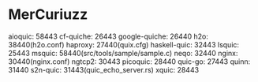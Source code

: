 # MerCuriuzz


aioquic:        58443
cf-quiche:      26443
google-quiche:  26440
h2o:            38440(h2o.conf)
haproxy:        27440(quix.cfg)
haskell-quic:   32443
lsquic:         25443
msquic:         58440(src/tools/sample/sample.c)
neqo:           32440
nginx:          30440(nginx.conf)
ngtcp2:         30443
picoquic:       28440
quic-go:        27443
quinn:          31440
s2n-quic:       31443(quic_echo_server.rs)
xquic:          28443
